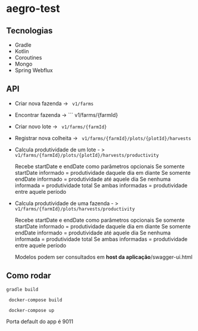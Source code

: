 # aegro-test

## Tecnologias

 * Gradle
 * Kotlin
 * Coroutines
 * Mongo
 * Spring Webflux
  
 ## API
 
  * Criar nova fazenda -> ``` v1/farms```
  * Encontrar fazenda  -> ``` v1/farms/{farmId}
  * Criar novo lote    -> ``` v1/farms/{farmId}```
  * Registrar nova colheita -> ``` v1/farms/{farmId}/plots/{plotId}/harvests```
  * Calcula produtividade de um lote - > ``` v1/farms/{farmId}/plots/{plotId}/harvests/productivity ```

      Recebe startDate e endDate como parâmetros opcionais
      Se somente startDate informado = produtividade daquele dia em diante
      Se somente endDate informado = produtividade até aquele dia
      Se nenhuma informada = produtividade total
      Se ambas informadas = produtividade entre aquele período
      
  * Calcula produtividade de uma fazenda - > ``` v1/farms/{farmId}/plots/harvests/productivity ```
  
      Recebe startDate e endDate como parâmetros opcionais
      Se somente startDate informado = produtividade daquele dia em diante
      Se somente endDate informado = produtividade até aquele dia
      Se nenhuma informada = produtividade total
      Se ambas informadas = produtividade entre aquele período
      
    Modelos podem ser consultados em **host da aplicação**/swagger-ui.html
      
## Como rodar

  ``` gradle build ```
  
  ``` docker-compose build```
  
  ``` docker-compose up```
  
  Porta default do app é 9011
  
  
  
